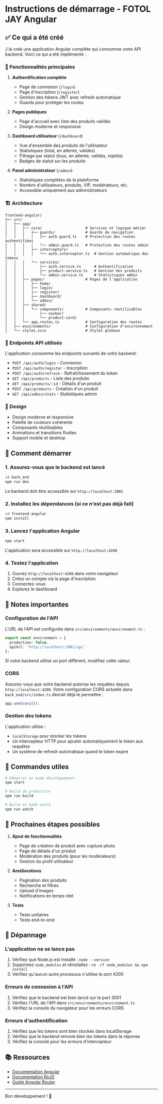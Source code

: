 # Instructions de démarrage - FOTOL JAY Angular

## ✅ Ce qui a été créé

J'ai créé une application Angular complète qui consomme votre API backend. Voici ce qui a été implémenté :

### 🎯 Fonctionnalités principales

1. **Authentification complète**
   - Page de connexion (`/login`)
   - Page d'inscription (`/register`)
   - Gestion des tokens JWT avec refresh automatique
   - Guards pour protéger les routes

2. **Pages publiques**
   - Page d'accueil avec liste des produits validés
   - Design moderne et responsive

3. **Dashboard utilisateur** (`/dashboard`)
   - Vue d'ensemble des produits de l'utilisateur
   - Statistiques (total, en attente, validés)
   - Filtrage par statut (tous, en attente, validés, rejetés)
   - Badges de statut sur les produits

4. **Panel administrateur** (`/admin`)
   - Statistiques complètes de la plateforme
   - Nombre d'utilisateurs, produits, VIP, modérateurs, etc.
   - Accessible uniquement aux administrateurs

### 🏗️ Architecture

```
frontend-angular/
├── src/
│   ├── app/
│   │   ├── core/                    # Services et logique métier
│   │   │   ├── guards/              # Guards de navigation
│   │   │   │   ├── auth.guard.ts    # Protection des routes authentifiées
│   │   │   │   └── admin.guard.ts   # Protection des routes admin
│   │   │   ├── interceptors/
│   │   │   │   └── auth.interceptor.ts  # Gestion automatique des tokens
│   │   │   └── services/
│   │   │       ├── auth.service.ts      # Authentification
│   │   │       ├── product.service.ts   # Gestion des produits
│   │   │       └── admin.service.ts     # Statistiques admin
│   │   ├── pages/                   # Pages de l'application
│   │   │   ├── home/
│   │   │   ├── login/
│   │   │   ├── register/
│   │   │   ├── dashboard/
│   │   │   └── admin/
│   │   ├── shared/
│   │   │   └── components/          # Composants réutilisables
│   │   │       ├── navbar/
│   │   │       └── product-card/
│   │   └── app.routes.ts            # Configuration des routes
│   ├── environments/                # Configuration d'environnement
│   └── styles.scss                  # Styles globaux
```

### 🔌 Endpoints API utilisés

L'application consomme les endpoints suivants de votre backend :

- `POST /api/auth/login` - Connexion
- `POST /api/auth/register` - Inscription  
- `POST /api/auth/refresh` - Rafraîchissement du token
- `GET /api/products` - Liste des produits
- `GET /api/products/:id` - Détails d'un produit
- `POST /api/products` - Création d'un produit
- `GET /api/admin/stats` - Statistiques admin

### 🎨 Design

- Design moderne et responsive
- Palette de couleurs cohérente
- Composants réutilisables
- Animations et transitions fluides
- Support mobile et desktop

## 🚀 Comment démarrer

### 1. Assurez-vous que le backend est lancé

```bash
cd back_end
npm run dev
```

Le backend doit être accessible sur `http://localhost:3001`

### 2. Installez les dépendances (si ce n'est pas déjà fait)

```bash
cd frontend-angular
npm install
```

### 3. Lancez l'application Angular

```bash
npm start
```

L'application sera accessible sur `http://localhost:4200`

### 4. Testez l'application

1. Ouvrez `http://localhost:4200` dans votre navigateur
2. Créez un compte via la page d'inscription
3. Connectez-vous
4. Explorez le dashboard

## 📝 Notes importantes

### Configuration de l'API

L'URL de l'API est configurée dans `src/environments/environment.ts` :

```typescript
export const environment = {
  production: false,
  apiUrl: 'http://localhost:3001/api'
};
```

Si votre backend utilise un port différent, modifiez cette valeur.

### CORS

Assurez-vous que votre backend autorise les requêtes depuis `http://localhost:4200`. 
Votre configuration CORS actuelle dans `back_end/src/index.ts` devrait déjà le permettre :

```typescript
app.use(cors());
```

### Gestion des tokens

L'application utilise :
- `localStorage` pour stocker les tokens
- Un intercepteur HTTP pour ajouter automatiquement le token aux requêtes
- Un système de refresh automatique quand le token expire

## 🔧 Commandes utiles

```bash
# Démarrer en mode développement
npm start

# Build de production
npm run build

# Build en mode watch
npm run watch
```

## 🎯 Prochaines étapes possibles

1. **Ajout de fonctionnalités**
   - Page de création de produit avec capture photo
   - Page de détails d'un produit
   - Modération des produits (pour les modérateurs)
   - Gestion du profil utilisateur

2. **Améliorations**
   - Pagination des produits
   - Recherche et filtres
   - Upload d'images
   - Notifications en temps réel

3. **Tests**
   - Tests unitaires
   - Tests end-to-end

## 🐛 Dépannage

### L'application ne se lance pas

1. Vérifiez que Node.js est installé : `node --version`
2. Supprimez `node_modules` et réinstallez : `rm -rf node_modules && npm install`
3. Vérifiez qu'aucun autre processus n'utilise le port 4200

### Erreurs de connexion à l'API

1. Vérifiez que le backend est bien lancé sur le port 3001
2. Vérifiez l'URL de l'API dans `src/environments/environment.ts`
3. Vérifiez la console du navigateur pour les erreurs CORS

### Erreurs d'authentification

1. Vérifiez que les tokens sont bien stockés dans localStorage
2. Vérifiez que le backend renvoie bien les tokens dans la réponse
3. Vérifiez la console pour les erreurs d'intercepteur

## 📚 Ressources

- [Documentation Angular](https://angular.dev)
- [Documentation RxJS](https://rxjs.dev)
- [Guide Angular Router](https://angular.dev/guide/routing)

---

Bon développement ! 🚀